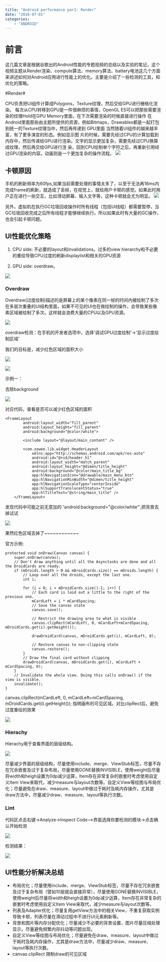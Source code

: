 ```yaml
---
title: "Android performance par1: Render"
date: "2016-07-01"
categories: 
    - "ANDROID"
---
```

# 前言 #
这几篇文章是根据谷歌出的Android性能的专题视频的总结以及实验的笔记，这个视频主题从Render渲染、compute算法、memory算法、battery电池这几个方面来讲述如何对Android应用进行性能上的优化。主要是介绍了一些检测的工具，和优化的策略。

#Render#

CPU负责把UI组件计算成Polygons，Texture纹理，然后交给GPU进行栅格化渲染。
每次从CPU转移到GPU是一件很麻烦的事情，OpenGL ES可以把那些需要渲染的纹理Hold在GPU Memory里面，在下次需要渲染的时候直接进行操作
在Android里面那些由主题所提供的资源，例如Bitmaps，Drawables都是一起打包到统一的Texture纹理当中，然后再传递到 GPU里面
当然随着UI组件的越来越丰富，有了更多演变的形态。例如显示图 片的时候，需要先经过CPU的计算加载到内存中，然后传递给GPU进行渲染。文字的显示更加复杂，需要先经过CPU换算成纹理，然后再交给GPU进行渲 染，回到CPU绘制单个字符之后，再重新引用经过GPU渲染的内容。动画则是一个更加复杂的操作流程。
![](http://7xl98n.com1.z0.glb.clouddn.com/%E5%9B%BE%E7%89%871.png)

## 卡顿原因 ##


手机的刷新频率为60fps,如果当前需要处理的事情太多了，以至于无法再16ms内完成frame的刷新，就造成了丢帧，在视觉上，就给用户卡顿的感觉。如果此时用户正在进行一些交互，比如滑动屏幕、输入文字等，这种卡顿就会尤为明显。
![](http://7xl98n.com1.z0.glb.clouddn.com/%E5%9B%BE%E7%89%872.png)

另外，虚拟机在执行GC垃圾回收操作时所有线程（包括UI线程）都需要暂停，当GC垃圾回收完成之后所有线程才能够继续执行。所以如果此时有大量的GC操作，也会引起卡顿问题。


## UI性能优化策略 ##


1. CPU side: 不必要的layout和invalidations。过多的view hierarchy和不必要的重绘导致CPU过度的刷新displaylist和相关的GPU资源

2. GPU side: overdraw。

![](http://7xl98n.com1.z0.glb.clouddn.com/%E5%9B%BE%E7%89%873.png)
	
### Overdraw ###

Overdraw(过度绘制)描述的是屏幕上的某个像素在同一帧的时间内被绘制了多次
在多层次重叠的UI结构里面，如果不可见的UI也在做绘制的操作，会导致某些像素区域被绘制了多次。这样就会浪费大量的CPU以及GPU资源。

![](http://7xl98n.com1.z0.glb.clouddn.com/%E5%9B%BE%E7%89%874.png)

overdraw检测：在手机的开发者选项中，选择'调试GPU过度绘制'->'显示过度绘制区域'

我们的目标是，减少红色区域的面积大小

![](http://7xl98n.com1.z0.glb.clouddn.com/%E5%9B%BE%E7%89%875.png?imageView2/1/w/200/h/348/q/75)

![](http://7xl98n.com1.z0.glb.clouddn.com/%E5%9B%BE%E7%89%876.png)

示例一：

去除background

![](http://7xl98n.com1.z0.glb.clouddn.com/%E5%9B%BE%E7%89%877.png?imageView2/1/w/200/h/348/q/75)

对应代码，查看是否可以减少红色区域的面积

	<FrameLayout
            android:layout_width="fill_parent"
            android:layout_height="fill_parent"
            android:background="@color/white">

            <include layout="@layout/main_content" />

            <com.zowee.lib.widget.HeaderLayout
                xmlns:app="http://schemas.android.com/apk/res-auto"
                android:id="@+id/header_hl"
                android:layout_width="match_parent"
                android:layout_height="@dimen/title_height"
                android:background="@color/main_title_bg"
                app:hlNavigationIcon="@drawable/main_menu_btn"
                app:hlNavigationMinWidth="@dimen/title_height"
                app:hlNavigationScaleType="centerInside"
                app:hlSupportTranslucentStatus="true"
                app:hlTitleText="@string/main_title" />
        </FrameLayout>

发现代码中可能之前无意加的 'android:background="@color/white"',把背景去掉试试

![](http://7xl98n.com1.z0.glb.clouddn.com/%E5%9B%BE%E7%89%878.png?imageView2/1/w/200/h/348/q/75)

果然红色区域去掉了~~~~~~~~~~~~


官方示例:

    protected void onDraw(Canvas canvas) {
        super.onDraw(canvas);
        // Don't draw anything until all the Asynctasks are done and all the DroidCards are ready.
        if (mDroids.length > 0 && mDroidCards.size() == mDroids.length) {
            // Loop over all the droids, except the last one.
            int i;

            for (i = 0; i < mDroidCards.size()-1; i++) {
                // Each card is laid out a little to the right of the previous one.
                mCardLeft = i * mCardSpacing;
                // Save the canvas state
                canvas.save();

                // Restrict the drawing area to what is visible
                canvas.clipRect(mCardLeft, 0, mCardLeft+mCardSpacing, mDroidCards.get(i).getHeight());

                drawDroidCard(canvas, mDroidCards.get(i), mCardLeft, 0);

                // Restore canvas to non-clipping state
                canvas.restore();
            }
            // Draw the final card without clipping
            drawDroidCard(canvas, mDroidCards.get(i), mCardLeft + mCardSpacing, 0);
        }
        // Invalidate the whole view. Doing this calls onDraw() if the view is visible.
        invalidate();
    }

canvas.clipRect(mCardLeft, 0, mCardLeft+mCardSpacing, mDroidCards.get(i).getHeight()); 指明画布的可见区域。对比clipRect后，避免过度重绘的效果

![](http://7xl98n.com1.z0.glb.clouddn.com/QQ%E6%88%AA%E5%9B%BE20170710115604.png)


### Hierachy ###
Hierachy用于查看界面的层级结构。

![](http://7xl98n.com1.z0.glb.clouddn.com/hierarchy.gif)


尽量减少界面的层级结构，尽量使用include、merge、ViewStub标签，尽量不存在冗余嵌套及过于复杂布局，尽量使用GONE替换INVISIBLE，使用weight后尽量将width和heigh设置为0dp减少运算，Item存在非常复杂的嵌套时考虑使用自定义Item View来取代，减少measure与layout次数等。自定义View等绘图与布局优化；尽量避免在draw、measure、layout中做过于耗时及耗内存操作，尤其是draw方法中，尽量减少draw、measure、layout等执行次数。





### Lint ###


代码区点击右键->Analyze->Inspect Code–>界面选择你要检测的模块->点击确认开始检测

![](http://7xl98n.com1.z0.glb.clouddn.com/%E5%9B%BE%E7%89%8716.png)

检测结果：

![](http://7xl98n.com1.z0.glb.clouddn.com/lint-1.png)



## UI性能分析解决总结 ##



- 布局优化；尽量使用include、merge、ViewStub标签，尽量不存在冗余嵌套及过于复杂布局（譬如10层就会直接异常），尽量使用GONE替换INVISIBLE，使用weight后尽量将width和heigh设置为0dp减少运算，Item存在非常复杂的嵌套时考虑使用自定义Item View来取代，减少measure与layout次数等。
- 列表及Adapter优化；尽量复用getView方法中的相关View，不重复获取实例导致卡顿，列表尽量在滑动过程中不进行UI元素刷新等。
- 背景和图片等内存分配优化；尽量减少不必要的背景设置，图片尽量压缩处理显示，尽量避免频繁内存抖动等问题出现。
- 自定义View等绘图与布局优化；尽量避免在draw、measure、layout中做过于耗时及耗内存操作，尤其是draw方法中，尽量减少draw、measure、layout等执行次数。
- canvas.clipRect 限制draw的可见区域



